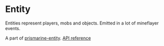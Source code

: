 # Entity

Entities represent players,
mobs and objects.
Emitted in a lot of mineflayer events.

A part of [prismarine-entity](https://github.com/PrismarineJS/prismarine-entity). [API reference](https://github.com/PrismarineJS/prismarine-entity/blob/master/README.md)

